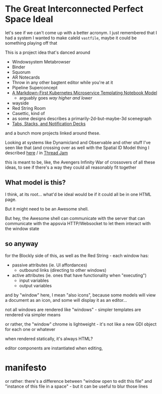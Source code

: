 # The Great Interconnected Perfect Space Ideal

let's see if we can't come up with a better acronym. I just remembered that I had a system I wanted to make caleld `vastfile`, maybe it could be something playing off that

This is a project idea that's danced around

- Windowsystem Metabrowser
- Binder
- Squorum
- AR Notecards
- Throw in any other bagtent editor while you're at it
- Pipeline Superconcept
- [A Markdown-First Kubernetes Microservice Templating Notebook Model](5cb3a1a6-4440-4680-b71c-4eb34b715856.md)
  - arguably goes *way higher and lower*
- wayside
- Red String Room
- Casettic, kind of
- as some designs describes a primarily-2d-but-maybe-3d scenegraph
- [Tabs, Stacks, and Notification Decks](bb875e15-3710-4d5a-ab2f-26b948c01d01.md)

and a bunch more projects linked around these.

Looking at systems like Dynamicland and Observable and other stuff I've seen like that (and crossing over as well with the Spatial ID Model thing I described [here](0580b9f0-528e-44a3-a31d-369ceb33aadf.md) / in [Thread Jam](2b83e400-6b77-44bc-9718-f6b94c74396e.md)

this is meant to be, like, the Avengers Infinity War of crossovers of all these ideas, to see if there's a way they could all reasonably fit together

## What model is this?

I think, at its root... what'd be ideal would be if it could all be in one HTML page.

But it might need to be an Awesome shell.

But hey, the Awesome shell can communicate with the server that can communicate with the appsvia HTTP/Websocket to let them interact with the window state

## so anyway

for the Blockly side of this, as well as the Red String - each window has:

- passive attributes (ie. UI affordances)
  - outbound links (directing to other windows)
- active attributes (ie. ones that have functionality when "executing")
  - input variables
  - output variables

and by "window" here, I mean "also icons", because some models will view a document as an icon, and some will display it as an editor...

not all windows are rendered like "windows" - simpler templates are rendered via simpler means

or rather, the "window" chrome is lightweight - it's not like a new GDI object for each one or whatever

when rendered statically, it's always HTML?

editor components are instantiated when editing,

# manifesto

or rather: there's a difference between "window open to edit this file" and "instance of this file in a space" - but it can be useful to blur those lines
